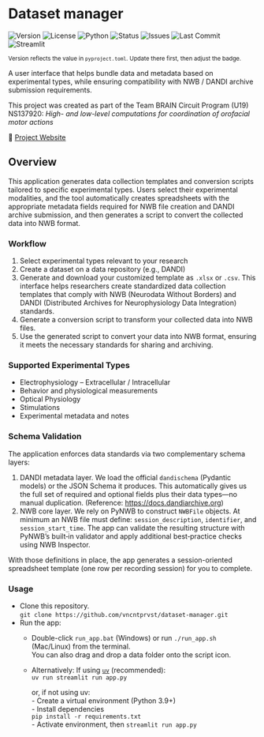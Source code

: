 # Dataset manager

<!-- Badges -->
![Version](https://img.shields.io/github/v/tag/vncntprvst/dataset-manager?label=version&sort=semver)
![License](https://img.shields.io/badge/License-CC--BY--4.0-lightgrey.svg)
![Python](https://img.shields.io/badge/Python-3.11%2B-informational.svg)
![Status](https://img.shields.io/badge/status-alpha-orange.svg)
![Issues](https://img.shields.io/github/issues/vncntprvst/dataset-manager.svg)
![Last Commit](https://img.shields.io/github/last-commit/vncntprvst/dataset-manager.svg)
![Streamlit](https://img.shields.io/badge/built%20with-Streamlit-ff4b4b.svg)

<sup>Version reflects the value in `pyproject.toml`. Update there first, then adjust the badge.</sup>

A user interface that helps bundle data and metadata based on experimental types, while ensuring compatibility with NWB / DANDI archive submission requirements.

This project was created as part of the Team BRAIN Circuit Program (U19) NS137920: _High- and low-level computations for coordination of orofacial motor actions_

🔗 [Project Website](https://rhythm-n-rodents.github.io/)

## Overview

This application generates data collection templates and conversion scripts tailored to specific experimental types. Users select their experimental modalities, and the tool automatically creates spreadsheets with the appropriate metadata fields required for NWB file creation and DANDI archive submission, and then generates a script to convert the collected data into NWB format.

### Workflow

1. Select experimental types relevant to your research
2. Create a dataset on a data repository (e.g., DANDI)
3. Generate and download your customized template as `.xlsx` or `.csv`. This interface helps researchers create standardized data collection templates that comply with NWB (Neurodata Without Borders) and DANDI (Distributed Archives for Neurophysiology Data Integration) standards.
4. Generate a conversion script to transform your collected data into NWB files.
5. Use the generated script to convert your data into NWB format, ensuring it meets the necessary standards for sharing and archiving. 

### Supported Experimental Types
- Electrophysiology – Extracellular / Intracellular
- Behavior and physiological measurements
- Optical Physiology
- Stimulations
- Experimental metadata and notes

### Schema Validation

The application enforces data standards via two complementary schema layers:

1. DANDI metadata layer. We load the official `dandischema` (Pydantic models) or the JSON Schema it produces. This automatically gives us the full set of required and optional fields plus their data types—no manual duplication. (Reference: https://docs.dandiarchive.org)
2. NWB core layer. We rely on PyNWB to construct `NWBFile` objects. At minimum an NWB file must define: `session_description`, `identifier`, and `session_start_time`. The app can validate the resulting structure with PyNWB’s built‑in validator and apply additional best‑practice checks using NWB Inspector.

With those definitions in place, the app generates a session-oriented spreadsheet template (one row per recording session) for you to complete.

### Usage
- Clone this repository.  
    `git clone https://github.com/vncntprvst/dataset-manager.git`
- Run the app:
    * Double-click `run_app.bat` (Windows) or run `./run_app.sh` (Mac/Linux) from the terminal.   
    You can also drag and drop a data folder onto the script icon.
    * Alternatively:
        If using [`uv`](https://docs.astral.sh/uv/getting-started/installation/) (recommended):  
        `uv run streamlit run app.py`

        or, if not using uv:  
            - Create a virtual environment (Python 3.9+)  
            - Install dependencies    
            `pip install -r requirements.txt`  
            - Activate environment, then `streamlit run app.py`

